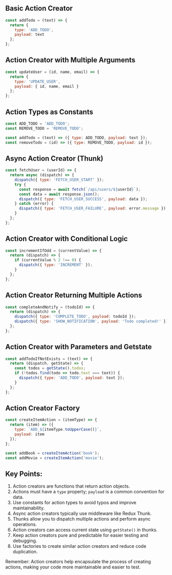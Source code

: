 ## Basic Action Creator

```javascript
const addTodo = (text) => {
  return {
    type: 'ADD_TODO',
    payload: text
  };
};
```

## Action Creator with Multiple Arguments

```javascript
const updateUser = (id, name, email) => {
  return {
    type: 'UPDATE_USER',
    payload: { id, name, email }
  };
};
```

## Action Types as Constants

```javascript
const ADD_TODO = 'ADD_TODO';
const REMOVE_TODO = 'REMOVE_TODO';

const addTodo = (text) => ({ type: ADD_TODO, payload: text });
const removeTodo = (id) => ({ type: REMOVE_TODO, payload: id });
```

## Async Action Creator (Thunk)

```javascript
const fetchUser = (userId) => {
  return async (dispatch) => {
    dispatch({ type: 'FETCH_USER_START' });
    try {
      const response = await fetch(`/api/users/${userId}`);
      const data = await response.json();
      dispatch({ type: 'FETCH_USER_SUCCESS', payload: data });
    } catch (error) {
      dispatch({ type: 'FETCH_USER_FAILURE', payload: error.message });
    }
  };
};
```

## Action Creator with Conditional Logic

```javascript
const incrementIfOdd = (currentValue) => {
  return (dispatch) => {
    if (currentValue % 2 !== 0) {
      dispatch({ type: 'INCREMENT' });
    }
  };
};
```

## Action Creator Returning Multiple Actions

```javascript
const completeAndNotify = (todoId) => {
  return (dispatch) => {
    dispatch({ type: 'COMPLETE_TODO', payload: todoId });
    dispatch({ type: 'SHOW_NOTIFICATION', payload: 'Todo completed!' });
  };
};
```

## Action Creator with Parameters and Getstate

```javascript
const addTodoIfNotExists = (text) => {
  return (dispatch, getState) => {
    const todos = getState().todos;
    if (!todos.find(todo => todo.text === text)) {
      dispatch({ type: 'ADD_TODO', payload: text });
    }
  };
};
```

## Action Creator Factory

```javascript
const createItemAction = (itemType) => {
  return (item) => ({
    type: `ADD_${itemType.toUpperCase()}`,
    payload: item
  });
};

const addBook = createItemAction('book');
const addMovie = createItemAction('movie');
```

## Key Points:

1. Action creators are functions that return action objects.
2. Actions must have a `type` property; `payload` is a common convention for data.
3. Use constants for action types to avoid typos and improve maintainability.
4. Async action creators typically use middleware like Redux Thunk.
5. Thunks allow you to dispatch multiple actions and perform async operations.
6. Action creators can access current state using `getState()` in thunks.
7. Keep action creators pure and predictable for easier testing and debugging.
8. Use factories to create similar action creators and reduce code duplication.

Remember: Action creators help encapsulate the process of creating actions, making your code more maintainable and easier to test.